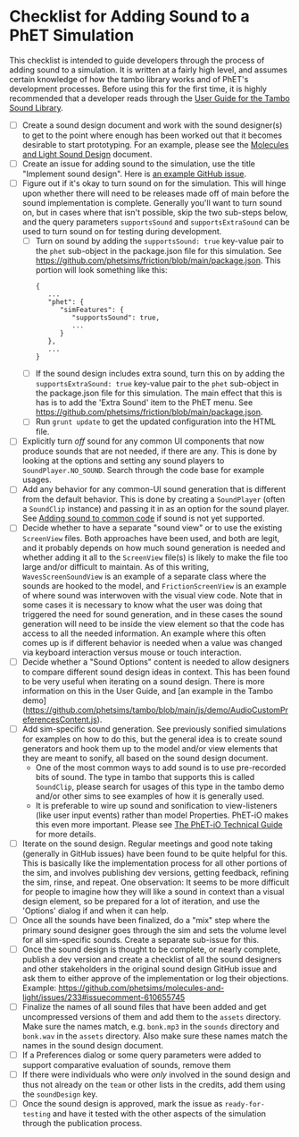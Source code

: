 # Checklist for Adding Sound to a PhET Simulation

This checklist is intended to guide developers through the process of adding sound to a simulation. It is written at a
fairly high level, and assumes certain knowledge of how the tambo library works and of PhET's development processes.
Before using this for the first time, it is highly recommended that a developer reads through the [User Guide for the
Tambo Sound Library](https://github.com/phetsims/tambo/blob/main/doc/user-guide.md).

- [ ] Create a sound design document and work with the sound designer(s) to get to the point where enough has been
  worked out that it becomes desirable to start prototyping. For an example, please see
  the [Molecules and Light Sound Design](https://docs.google.com/document/d/1LJ6maD9QGvRRIaukKi_s019Gc1V2YHi4CPbPNULLiRc/edit?usp=sharing)
  document.
- [ ] Create an issue for adding sound to the simulation, use the title "Implement sound design". Here
  is [an example GitHub issue](https://github.com/phetsims/faradays-law/issues/161).
- [ ] Figure out if it's okay to turn sound on for the simulation. This will hinge upon whether there will need to be
  releases made off of main before the sound implementation is complete. Generally you'll want to turn sound on, but in
  cases where that isn't possible, skip the two sub-steps below, and the query parameters `supportsSound` and
  `supportsExtraSound` can be used to turn sound on for testing during development.
  - [ ] Turn on sound by adding the `supportsSound: true` key-value pair to the `phet` sub-object in the package.json
    file for this simulation. See https://github.com/phetsims/friction/blob/main/package.json. This portion will look
    something like this:
    ```
    {
       ...
       "phet": {
          "simFeatures": {
             "supportsSound": true,
             ...
          }
       },
       ...
    }
    ```
  - [ ] If the sound design includes extra sound, turn this on by adding the `supportsExtraSound: true` key-value pair
    to the `phet` sub-object in the package.json file for this simulation. The main effect that this is has is to add
    the 'Extra Sound' item to the PhET menu. See https://github.com/phetsims/friction/blob/main/package.json.
  - [ ] Run `grunt update` to get the updated configuration into the HTML file.
- [ ] Explicitly turn *off* sound for any common UI components that now produce sounds that are not needed, if there are
  any. This is done by looking at the options and setting any sound players to `SoundPlayer.NO_SOUND`. Search through
  the code base for example usages.
- [ ] Add any behavior for any common-UI sound generation that is different from the default behavior. This is done by
  creating a `SoundPlayer` (often a `SoundClip` instance) and passing it in as an option for the sound player.
  See [Adding sound to common code](./adding-sound-to-common-code.md) if sound is not yet supported.
- [ ] Decide whether to have a separate "sound view" or to use the existing `ScreenView` files. Both approaches have
  been used, and both are legit, and it probably depends on how much sound generation is needed and whether adding it
  all to the `ScreenView` file(s) is likely to make the file too large and/or difficult to maintain. As of this writing,
  `WavesScreenSoundView` is an example of a separate class where the sounds are hooked to the model, and
  `FrictionScreenView` is an example of where sound was interwoven with the visual view code. Note that in some cases it
  is necessary to know what the user was doing that triggered the need for sound generation, and in these cases the
  sound generation will need to be inside the view element so that the code has access to all the needed information. An
  example where this often comes up is if different behavior is needed when a value was changed via keyboard interaction
  versus mouse or touch interaction.
- [ ] Decide whether a "Sound Options" content is needed to allow designers to compare different sound design ideas in
  context. This has been found to be very useful when iterating on a sound design. There is more information on this in
  the User Guide, and [an example in the Tambo demo]
  (https://github.com/phetsims/tambo/blob/main/js/demo/AudioCustomPreferencesContent.js).
- [ ] Add sim-specific sound generation. See previously sonified simulations for examples on how to do this, but the
  general idea is to create sound generators and hook them up to the model and/or view elements that they are meant to
  sonify, all based on the sound design document.
  - One of the most common ways to add sound is to use pre-recorded bits of sound. The type in tambo that supports this
    is called `SoundClip`, please search for usages of this type in the tambo demo and/or other sims to see examples of
    how it is generally used.
  - It is preferable to wire up sound and sonification to view-listeners (like user input events) rather than model
    Properties. PhET-iO makes this even more important. Please
    see [The PhET-iO Technical Guide](https://github.com/phetsims/phet-io/blob/main/doc/phet-io-instrumentation-technical-guide.md)
    for more details.
- [ ] Iterate on the sound design. Regular meetings and good note taking (generally in GitHub issues) have been found to
  be quite helpful for this. This is basically like the implementation process for all other portions of the sim, and
  involves publishing dev versions, getting feedback, refining the sim, rinse, and repeat. One observation: It seems to
  be more difficult for people to imagine how they will like a sound in context than a visual design element, so be
  prepared for a lot of iteration, and use the 'Options' dialog if and when it can help.
- [ ] Once all the sounds have been finalized, do a "mix" step where the primary sound designer goes through the sim and
  sets the volume level for all sim-specific sounds. Create a separate sub-issue for this.
- [ ] Once the sound design is thought to be complete, or nearly complete, publish a dev version and create a checklist
  of all the sound designers and other stakeholders in the original sound design GitHub issue and ask them to either
  approve of the implementation or log their objections. Example:
  https://github.com/phetsims/molecules-and-light/issues/233#issuecomment-610655745
- [ ] Finalize the names of all sound files that have been added and get uncompressed versions of them and add them to
  the `assets` directory. Make sure the names match, e.g. `bonk.mp3` in the `sounds` directory and `bonk.wav` in the
  `assets` directory. Also make sure these names match the names in the sound design document.
- [ ] If a Preferences dialog or some query parameters were added to support comparative evaluation of sounds, remove
them
- [ ] If there were individuals who were *only* involved in the sound design and thus not already on the `team` or other
  lists in the credits, add them using the `soundDesign` key.
- [ ] Once the sound design is approved, mark the issue as `ready-for-testing` and have it tested with the other aspects
  of the simulation through the publication process.
